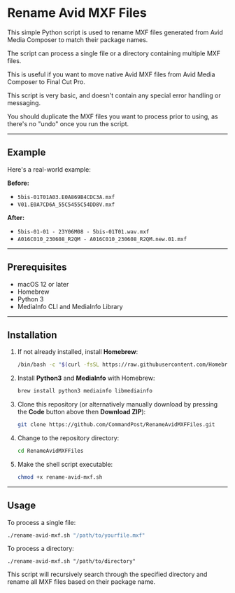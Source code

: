 # Rename Avid MXF Files

This simple Python script is used to rename MXF files generated from Avid Media Composer to match their package names.

The script can process a single file or a directory containing multiple MXF files.

This is useful if you want to move native Avid MXF files from Avid Media Composer to Final Cut Pro.

This script is very basic, and doesn't contain any special error handling or messaging.

You should duplicate the MXF files you want to process prior to using, as there's no "undo" once you run the script.

---

## Example

Here's a real-world example:

**Before:**

- `5bis-01T01A03.E0A869B4CDC3A.mxf`
- `V01.E0A7CD6A_55C5455C54DD8V.mxf`

**After:**

- `5bis-01-01 - 23Y06M08 - 5bis-01T01.wav.mxf`
- `A016C010_230608_R2QM - A016C010_230608_R2QM.new.01.mxf`

---

## Prerequisites

- macOS 12 or later
- Homebrew
- Python 3
- MediaInfo CLI and MediaInfo Library

---

## Installation

1. If not already installed, install **Homebrew**:

    ```bash
    /bin/bash -c "$(curl -fsSL https://raw.githubusercontent.com/Homebrew/install/HEAD/install.sh)"
    ```

2. Install **Python3** and **MediaInfo** with Homebrew:

    ```bash
    brew install python3 mediainfo libmediainfo
    ```

3. Clone this repository (or alternatively manually download by pressing the **Code** button above then **Download ZIP**):

    ```bash
    git clone https://github.com/CommandPost/RenameAvidMXFFiles.git
    ```

4. Change to the repository directory:

    ```bash
    cd RenameAvidMXFFiles
    ```

5. Make the shell script executable:

    ```bash
    chmod +x rename-avid-mxf.sh
    ```

---

## Usage

To process a single file:

```bash
./rename-avid-mxf.sh "/path/to/yourfile.mxf"
```

To process a directory:

```
./rename-avid-mxf.sh "/path/to/directory"
```

This script will recursively search through the specified directory and rename all MXF files based on their package name.
